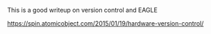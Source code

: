 This is a good writeup on version control and EAGLE

https://spin.atomicobject.com/2015/01/19/hardware-version-control/
